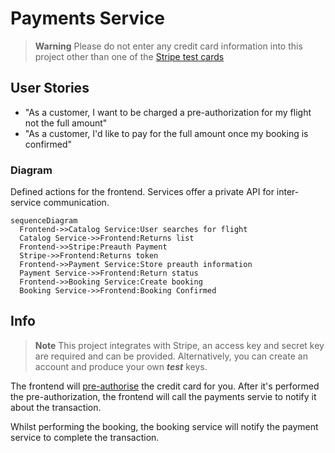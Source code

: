 # Payments Service

> **Warning**
> Please do not enter any credit card information into this project other than one of the [Stripe test cards](https://stripe.com/docs/testing#cards)

## User Stories
- "As a customer, I want to be charged a pre-authorization for my flight not the full amount"
- "As a customer, I'd like to pay for the full amount once my booking is confirmed"

### Diagram
Defined actions for the frontend. Services offer a private API for inter-service communication.
```mermaid
sequenceDiagram
  Frontend->>Catalog Service:User searches for flight
  Catalog Service->>Frontend:Returns list
  Frontend->>Stripe:Preauth Payment
  Stripe->>Frontend:Returns token
  Frontend->>Payment Service:Store preauth information
  Payment Service->>Frontend:Return status
  Frontend->>Booking Service:Create booking
  Booking Service->>Frontend:Booking Confirmed
```

## Info

> **Note**
> This project integrates with Stripe, an access key and secret key are required and can be provided. Alternatively, you can create an account  and produce your own _**test**_ keys.

The frontend will [pre-authorise](https://stripe.com/docs/payments/place-a-hold-on-a-payment-method) the credit card for you. After it's performed the pre-authorization, the frontend will call the payments servie to notify it about the transaction.

Whilst performing the booking, the booking service will notify the payment service to complete the transaction.
